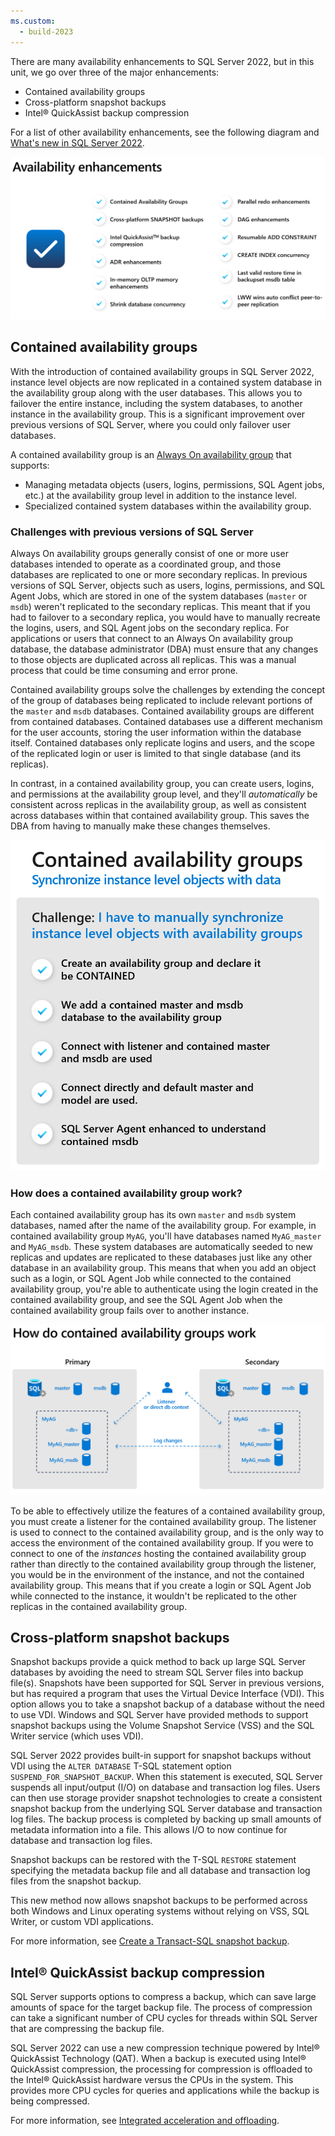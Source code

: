 ```yaml
---
ms.custom:
  - build-2023
---
```

There are many availability enhancements to SQL Server 2022, but in this unit, we go over three of the major enhancements: 

- Contained availability groups
- Cross-platform snapshot backups
- Intel&reg; QuickAssist backup compression

For a list of other availability enhancements, see the following diagram and [What's new in SQL Server 2022](/sql/sql-server/what-s-new-in-sql-server-2022#availability).

![Image of the SQL Server 2022 availability enhancements.](../media/availability-enhancements-list.png)

## Contained availability groups

With the introduction of contained availability groups in SQL Server 2022, instance level objects are now replicated in a contained system database in the availability group along with the user databases. This allows you to failover the entire instance, including the system databases, to another instance in the availability group. This is a significant improvement over previous versions of SQL Server, where you could only failover user databases.

A contained availability group is an [Always On availability group](/sql/database-engine/availability-groups/windows/overview-of-always-on-availability-groups-sql-server) that supports:

- Managing metadata objects (users, logins, permissions, SQL Agent jobs, etc.) at the availability group level in addition to the instance level.
- Specialized contained system databases within the availability group.

### Challenges with previous versions of SQL Server

Always On availability groups generally consist of one or more user databases intended to operate as a coordinated group, and those databases are replicated to one or more secondary replicas. In previous versions of SQL Server, objects such as users, logins, permissions, and SQL Agent Jobs, which are stored in one of the system databases (`master` or `msdb`) weren't replicated to the secondary replicas. This meant that if you had to failover to a secondary replica, you would have to manually recreate the logins, users, and SQL Agent jobs on the secondary replica. For applications or users that connect to an Always On availability group database, the database administrator (DBA) must ensure that any changes to those objects are duplicated across all replicas. This was a manual process that could be time consuming and error prone.

Contained availability groups solve the challenges by extending the concept of the group of databases being replicated to include relevant portions of the `master` and `msdb` databases. Contained availability groups are different from contained databases. Contained databases use a different mechanism for the user accounts, storing the user information within the database itself. Contained databases only replicate logins and users, and the scope of the replicated login or user is limited to that single database (and its replicas).

In contrast, in a contained availability group, you can create users, logins, and permissions at the availability group level, and they'll *automatically* be consistent across replicas in the availability group, as well as consistent across databases within that contained availability group. This saves the DBA from having to manually make these changes themselves.

![Image of the contained availability challenges and properties.](../media/contained-availability-group-challenge.png)

### How does a contained availability group work?

Each contained availability group has its own `master` and `msdb` system databases, named after the name of the availability group. For example, in contained availability group `MyAG`, you'll have databases named `MyAG_master` and `MyAG_msdb`. These system databases are automatically seeded to new replicas and updates are replicated to these databases just like any other database in an availability group. This means that when you add an object such as a login, or SQL Agent Job while connected to the contained availability group, you're able to authenticate using the login created in the contained availability group, and see the SQL Agent Job when the contained availability group fails over to another instance.

![A flow diagram of the contained availability group.](../media/contained-availability-group-flow.png)

To be able to effectively utilize the features of a contained availability group, you must create a listener for the contained availability group. The listener is used to connect to the contained availability group, and is the only way to access the environment of the contained availability group. If you were to connect to one of the *instances* hosting the contained availability group rather than directly to the contained availability group through the listener, you would be in the environment of the instance, and not the contained availability group. This means that if you create a login or SQL Agent Job while connected to the instance, it wouldn't be replicated to the other replicas in the contained availability group.

## Cross-platform snapshot backups

Snapshot backups provide a quick method to back up large SQL Server databases by avoiding the need to stream SQL Server files into backup file(s). Snapshots have been supported for SQL Server in previous versions, but has required a program that uses the Virtual Device Interface (VDI). This option allows you to take a snapshot backup of a database without the need to use VDI. Windows and SQL Server have provided methods to support snapshot backups using the Volume Snapshot Service (VSS) and the SQL Writer service (which uses VDI).

SQL Server 2022 provides built-in support for snapshot backups without VDI using the `ALTER DATABASE` T-SQL statement option `SUSPEND_FOR_SNAPSHOT_BACKUP`. When this statement is executed, SQL Server suspends all input/output (I/O) on database and transaction log files. Users can then use storage provider snapshot technologies to create a consistent snapshot backup from the underlying SQL Server database and transaction log files. The backup process is completed by backing up small amounts of metadata information into a file. This allows I/O to now continue for database and transaction log files.

Snapshot backups can be restored with the T-SQL `RESTORE` statement specifying the metadata backup file and all database and transaction log files from the snapshot backup.

This new method now allows snapshot backups to be performed across both Windows and Linux operating systems without relying on VSS, SQL Writer, or custom VDI applications.

For more information, see [Create a Transact-SQL snapshot backup](/sql/relational-databases/backup-restore/create-a-transact-sql-snapshot-backup).

## Intel&reg; QuickAssist backup compression

SQL Server supports options to compress a backup, which can save large amounts of space for the target backup file. The process of compression can take a significant number of CPU cycles for threads within SQL Server that are compressing the backup file.

SQL Server 2022 can use a new compression technique powered by Intel&reg; QuickAssist Technology (QAT). When a backup is executed using Intel&reg; QuickAssist compression, the processing for compression is offloaded to the Intel&reg; QuickAssist hardware versus the CPUs in the system. This provides more CPU cycles for queries and applications while the backup is being compressed.

For more information, see [Integrated acceleration and offloading](/sql/relational-databases/integrated-acceleration/overview).
